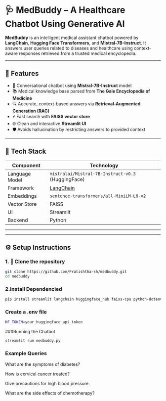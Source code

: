 # 🩺 MedBuddy – A Healthcare Chatbot Using Generative AI

**MedBuddy** is an intelligent medical assistant chatbot powered by **LangChain**, **Hugging Face Transformers**, and **Mistral-7B-Instruct**. It answers user queries related to diseases and healthcare using context-aware responses retrieved from a trusted medical encyclopedia.

---

## 📌 Features

- 💬 Conversational chatbot using **Mistral-7B-Instruct** model
- 📚 Medical knowledge base parsed from **The Gale Encyclopedia of Medicine**
- 🔍 Accurate, context-based answers via **Retrieval-Augmented Generation (RAG)**
- ⚡ Fast search with **FAISS vector store**
- 🌐 Clean and interactive **Streamlit UI**
- 🛡️ Avoids hallucination by restricting answers to provided context

---

## 🧰 Tech Stack

| Component        | Technology                     |
|------------------|--------------------------------|
| Language Model   | `mistralai/Mistral-7B-Instruct-v0.3` (HuggingFace) |
| Framework        | [LangChain](https://www.langchain.com/) |
| Embeddings       | `sentence-transformers/all-MiniLM-L6-v2` |
| Vector Store     | FAISS                          |
| UI               | Streamlit                      |
| Backend          | Python                         |

---


---

## ⚙️ Setup Instructions

### 1. 🔧 Clone the repository
```bash
git clone https://github.com/Pratishtha-sh/medbuddy.git
cd medbuddy
```
### 2.Install Dependencied
```bash
pip install streamlit langchain huggingface_hub faiss-cpu python-dotenv
```

### Create a .env file
```bash
HF_TOKEN=your_huggingface_api_token
```

###Running the Chatbot
```bash
streamlit run medbuddy.py
```

### Example Queries
What are the symptoms of diabetes?

How is cervical cancer treated?

Give precautions for high blood pressure.

What are the side effects of chemotherapy?


